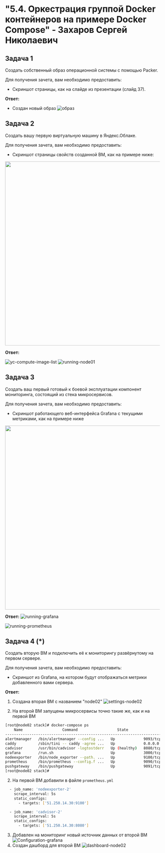 # "5.4. Оркестрация группой Docker контейнеров на примере Docker Compose" - Захаров Сергей Николаевич

## Задача 1

Создать собственный образ операционной системы с помощью Packer.

Для получения зачета, вам необходимо предоставить:
- Скриншот страницы, как на слайде из презентации (слайд 37).

**Ответ:**
- Создан новый образ ![образ](/05-virt-04-docker-compose/img/new-images-in-yandex-cloud.png)

## Задача 2

Создать вашу первую виртуальную машину в Яндекс.Облаке.

Для получения зачета, вам необходимо предоставить:
- Скриншот страницы свойств созданной ВМ, как на примере ниже:


<p align="center">
  <img width="1200" height="600" src="./img/yc_01.png">
</p>

**Ответ:**

![yc-compute-image-list](/05-virt-04-docker-compose/img/yc-compute-image-list.png)
![running-node01](/05-virt-04-docker-compose/img/running-node01.png)


## Задача 3

Создать ваш первый готовый к боевой эксплуатации компонент мониторинга, состоящий из стека микросервисов.

Для получения зачета, вам необходимо предоставить:
- Скриншот работающего веб-интерфейса Grafana с текущими метриками, как на примере ниже
<p align="center">
  <img width="1200" height="600" src="./img/yc_02.png">
</p>

**Ответ:**
![running-grafana](/05-virt-04-docker-compose/img/running-grafana.png)

![running-prometheus](/05-virt-04-docker-compose/img/running-prometheus.png)

## Задача 4 (*)

Создать вторую ВМ и подключить её к мониторингу развёрнутому на первом сервере.

Для получения зачета, вам необходимо предоставить:
- Скриншот из Grafana, на котором будут отображаться метрики добавленного вами сервера.

**Ответ:**
1. Создана вторая ВМ с названием "node02"
![settings-node02](/05-virt-04-docker-compose/img/settings-node02.png)



2. На второй ВМ запущены микросервисы точно такие же, как и на первой ВМ
```bash
[root@node02 stack]# docker-compose ps
    Name                  Command                  State                                                   Ports                                             
-------------------------------------------------------------------------------------------------------------------------------------------------------------
alertmanager   /bin/alertmanager --config ...   Up             9093/tcp                                                                                      
caddy          /sbin/tini -- caddy -agree ...   Up             0.0.0.0:3000->3000/tcp, 0.0.0.0:9090->9090/tcp, 0.0.0.0:9091->9091/tcp, 0.0.0.0:9093->9093/tcp
cadvisor       /usr/bin/cadvisor -logtostderr   Up (healthy)   8080/tcp                                                                                      
grafana        /run.sh                          Up             3000/tcp                                                                                      
nodeexporter   /bin/node_exporter --path. ...   Up             9100/tcp                                                                                      
prometheus     /bin/prometheus --config.f ...   Up             9090/tcp                                                                                      
pushgateway    /bin/pushgateway                 Up             9091/tcp                                                                                      
[root@node02 stack]# 
```
2. На первой ВМ добавили в файле ` prometheus.yml ` 
```bash
  - job_name: 'nodeexporter-2'
    scrape_interval: 5s
    static_configs:
      - targets: ['51.250.14.30:9100']

  - job_name: 'cadvisor-2'
    scrape_interval: 5s
    static_configs:
      - targets: ['51.250.14.30:8080']

```
3. Добавлен на мониторинг новый источник данных от второй ВМ
![Configuration-grafana](/05-virt-04-docker-compose/img/Configuration-grafana.png)
4. Создан дашборд для второй ВМ 
![dashboard-node02](/05-virt-04-docker-compose/img/dashboard-node02.png)
